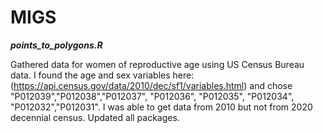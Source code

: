 # MIGS

***points_to_polygons.R***

Gathered data for women of reproductive age using US Census Bureau data.  I found the age and sex variables here:  (https://api.census.gov/data/2010/dec/sf1/variables.html) and chose "P012039","P012038","P012037", "P012036", "P012035", "P012034", "P012032","P012031".  I was able to get data from 2010 but not from 2020 decennial census.  Updated all packages.  


